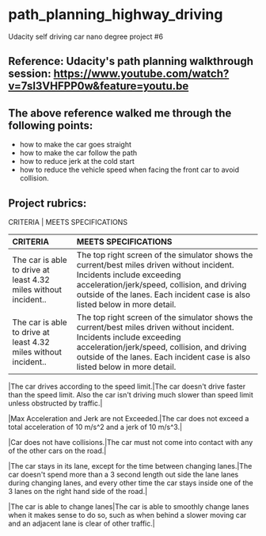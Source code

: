 # path_planning_highway_driving
Udacity self driving car nano degree project #6
## Reference: Udacity's path planning walkthrough session: https://www.youtube.com/watch?v=7sI3VHFPP0w&feature=youtu.be
## The above reference walked me through the following points:
- how to make the car goes straight
- how to make the car follow the path 
- how to reduce jerk at the cold start
- how to reduce the vehicle speed when facing the front car to avoid collision. 
## Project rubrics:
CRITERIA | MEETS SPECIFICATIONS 


|CRITERIA  |MEETS SPECIFICATIONS|
|:---      |:-                  |
|The car is able to drive at least 4.32 miles without incident.. |The top right screen of the simulator shows the current/best miles driven without incident. Incidents include exceeding acceleration/jerk/speed, collision, and driving outside of the lanes. Each incident case is also listed below in more detail.|
|The car is able to drive at least 4.32 miles without incident..|The top right screen of the simulator shows the current/best miles driven without incident. Incidents include exceeding acceleration/jerk/speed, collision, and driving outside of the lanes. Each incident case is also listed below in more detail.|

|The car drives according to the speed limit.|The car doesn't drive faster than the speed limit. Also the car isn't driving much slower than speed limit unless obstructed by traffic.|

|Max Acceleration and Jerk are not Exceeded.|The car does not exceed a total acceleration of 10 m/s^2 and a jerk of 10 m/s^3.|

|Car does not have collisions.|The car must not come into contact with any of the other cars on the road.|

|The car stays in its lane, except for the time between changing lanes.|The car doesn't spend more than a 3 second length out side the lane lanes during changing lanes, and every other time the car stays inside one of the 3 lanes on the right hand side of the road.|

|The car is able to change lanes|The car is able to smoothly change lanes when it makes sense to do so, such as when behind a slower moving car and an adjacent lane is clear of other traffic.|
